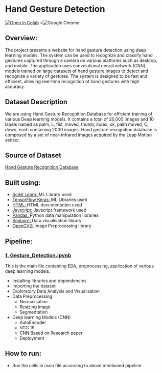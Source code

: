 # Hand Gesture Detection


[![Open In Colab](https://colab.research.google.com/assets/colab-badge.svg)](https://colab.research.google.com/drive/145GC1wY9dAeOz6zBKy4sh7AU0_gu7Ypj?usp=sharing)
<![![Google Chrome](https://img.shields.io/badge/Google%20Chrome-4285F4?style=for-the-badge&logo=GoogleChrome&logoColor=white)](https://aman-095.github.io/Hand_Gesture_Detection/)

## Overview:
The project presents a website for hand gesture detection using deep learning models. The system can be used
to recognize and classify hand gestures captured through a camera on various platforms such as desktop, and
mobile. The application uses convolutional neural network (CNN) models trained
on large datasets of hand gesture images to detect and recognize a variety of gestures. The system is
designed to be fast and efficient, allowing real-time recognition of hand gestures with high accuracy.

## Dataset Description
We are using Hand Gesture Recognition Database
for efficient training of various Deep learning models. It contains a total of 20,000 images and 10 labels named as palm, L, fist, moved, thumb, index,
ok, palm moved, C, down, each containing 2000
images. Hand gesture recognition database is composed by a set of near-infrared images acquired by
the Leap Motion sensor.
## Source of Dataset
[Hand Gesture Recognition Database](https://www.kaggle.com/datasets/gti-upm/leapgestrecog)
## Built using:
- [Scikit Learn: ](https://scikit-learn.org/stable/) ML Library used
- [TensorFlow Keras: ](https://www.tensorflow.org/api_docs/python/tf/keras) ML Libraries used
- [HTML: ](https://developer.mozilla.org/en-US/docs/Web/HTML) HTML documentation used
- [Javscript: ](https://developer.mozilla.org/en-US/docs/Web/JavaScript) Javscript framework used
- [Pandas: ](https://pandas.pydata.org/) Python data manipulation libraries
- [Seaborn: ](https://seaborn.pydata.org/) Data visualisation library
- [OpenCV2: ](https://pypi.org/project/opencv-python/) Image Preprocessing library
## Pipeline:
### [1. Gesture_Detection.ipynb](https://github.com/aman-095/Hand_Gesture_Detection/blob/main/Gesture_Detection.ipynb)
This is the main file containing EDA, preprocessing, application of various deep learning models.
- Installing libraries and dependencies
- Importing the dataset
- Exploratory Data Analysis and Visualisation
- Data Preprocessing
  - Normalisation
  - Resizing image
  - Segmentation
- Deep learning Models (CNN)
  - AutoEncoder
  - VGG 19
  - CNN Based on Research paper
  - Deployment
## How to run:
- Run the cells in main file according to above mentioned pipeline


